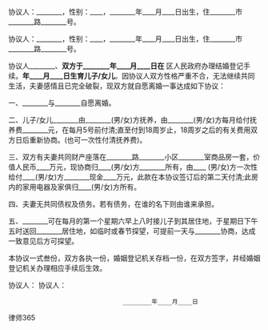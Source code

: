 
 



 

  


 



协议人：________，性别：____，________年____月____日出生，住________市________路________号。



协议人：________，性别：____，________年____月____日出生，住________市________路________号。


协议人________、________双方于________年____月____日在________ 区人民政府办理结婚登记手续。________年____月____日生育儿子/女儿________。因协议人双方性格严重不合，无法继续共同生活，夫妻感情且已完全破裂，现双方就自愿离婚一事达成如下协议：


一、________与________自愿离婚。


二、儿子/女儿________由________(男/女)方抚养，由________(男/女)方每月给付抚养费________元，在每月5号前付清;直至付到18周岁止，18周岁之后的有关费用双方日后重新协商。(也可一次性付清抚养费)。


三、双方有夫妻共同财产座落在________路________小区________室商品房一套，价值人民币____万元，现协商归____(男/女)方________所有，由____ (男/女)方一次性给付____(男/女)方________现金____万元，此款在本协议签订后的第二天付清;此房内的家用电器及家俱归____(男/女)方所有。


四、夫妻无共同债权及债务。若有债务，在谁的名下则由谁来承担。


五、________可在每月的第一个星期六早上八时接儿子到其居住地，于星期日下午五时送回________居住地，如临时或春节探望，可提前一天与________协商，达成一致意见后方可探望。


本协议一式叁份，双方各执一份，婚姻登记机关存档一份，在双方签字，并经婚姻登记机关办理相应手续后生效。


协议人：             协议人：


                                    ________年____月____日







律师365








 


 

 
 
 
 
 
  


  
 

  


  


  
 
 
 
 

